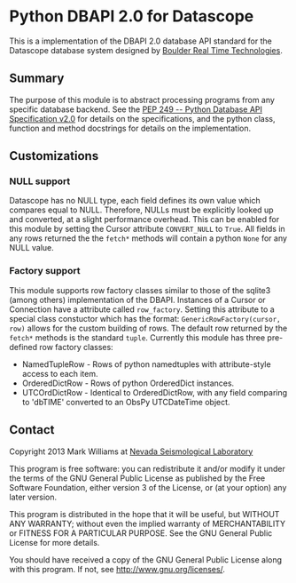 Python DBAPI 2.0 for Datascope
==============================

This is a implementation of the DBAPI 2.0 database API standard for the Datascope database system designed by [Boulder Real Time Technologies](http://brtt.com).


Summary
-------

The purpose of this module is to abstract processing programs from any specific database backend. See the [PEP 249 -- Python Database API Specification v2.0](http://www.python.org/dev/peps/pep-0249/) for details on the specifications, and the python class, function and method docstrings for details on the implementation.

Customizations
--------------
### NULL support

Datascope has no NULL type, each field defines its own value which compares equal to NULL. Therefore, NULLs must be explicitly looked up and converted, at a slight performance overhead. This can be enabled for this module by setting the Cursor attribute `CONVERT_NULL` to `True`. All fields in any rows returned the the `fetch*` methods will contain a python `None` for any NULL value. 

### Factory support

This module supports row factory classes similar to those of the sqlite3 (among others) implementation of the DBAPI. Instances of a Cursor or Connection have a attribute called `row_factory`. Setting this attribute to a special class constuctor which has the format: `GenericRowFactory(cursor, row)` allows for the custom building of rows. The default row returned by the `fetch*` methods is the standard `tuple`. Currently this module has three pre-defined row factory classes:
* NamedTupleRow - Rows of python namedtuples with attribute-style access to each item.
* OrderedDictRow - Rows of python OrderedDict instances.
* UTCOrdDictRow - Identical to OrderedDictRow, with any field comparing to 'dbTIME' converted to an ObsPy UTCDateTime object.

Contact
-------

Copyright 2013 Mark Williams at [Nevada Seismological Laboratory](http://www.seismo.unr.edu/Faculty/29)

This program is free software: you can redistribute it and/or modify
it under the terms of the GNU General Public License as published by
the Free Software Foundation, either version 3 of the License, or
(at your option) any later version.

This program is distributed in the hope that it will be useful,
but WITHOUT ANY WARRANTY; without even the implied warranty of
MERCHANTABILITY or FITNESS FOR A PARTICULAR PURPOSE.  See the
GNU General Public License for more details.

You should have received a copy of the GNU General Public License
along with this program.  If not, see <http://www.gnu.org/licenses/>.


